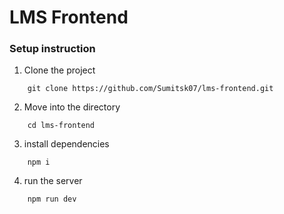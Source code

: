 # LMS Frontend

### Setup instruction

1. Clone the project

```
    git clone https://github.com/Sumitsk07/lms-frontend.git
```

2. Move into the directory

```
    cd lms-frontend
```

3. install dependencies

```
    npm i
```

4. run the server

```
    npm run dev
```
